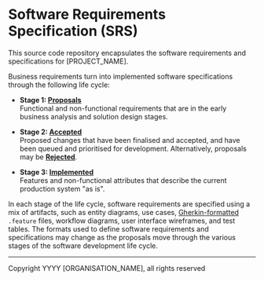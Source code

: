 # Software Requirements Specification (SRS)

This source code repository encapsulates the software requirements and specifications for [PROJECT_NAME].

Business requirements turn into implemented software specifications through the following life cycle:

- **Stage 1: [Proposals](src/proposals)** \
  Functional and non-functional requirements that are in the early business analysis and solution design stages. 

- **Stage 2: [Accepted](src/accepted)** \
  Proposed changes that have been finalised and accepted, and have been queued and prioritised for development. Alternatively, proposals may be **[Rejected](src/rejected)**.

- **Stage 3: [Implemented](src/implemented)** \
  Features and non-functional attributes that describe the current production system "as is".

In each stage of the life cycle, software requirements are specified using a mix of artifacts, such as entity diagrams, use cases, [Gherkin-formatted](docs/gherkin.md) `.feature` files, workflow diagrams, user interface wireframes, and test tables. The formats used to define software requirements and specifications may change as the proposals move through the various stages of the software development life cycle.

---

Copyright YYYY [ORGANISATION_NAME], all rights reserved
